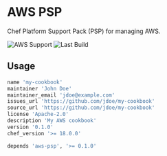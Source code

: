 # AWS PSP

Chef Platform Support Pack (PSP) for managing AWS.

![AWS Support](https://img.shields.io/badge/AWS%20Resources-607-orange)
![Last Build](https://img.shields.io/badge/Last%20build-20221221-grey)

## Usage

```ruby
name 'my-cookbook'
maintainer 'John Doe'
maintainer_email 'jdoe@example.com'
issues_url 'https://github.com/jdoe/my-cookbook'
source_url 'https://github.com/jdoe/my-cookbook'
license 'Apache-2.0'
description 'My AWS cookbook'
version '0.1.0'
chef_version '>= 18.0.0'

depends 'aws-psp', '>= 0.1.0'
```

